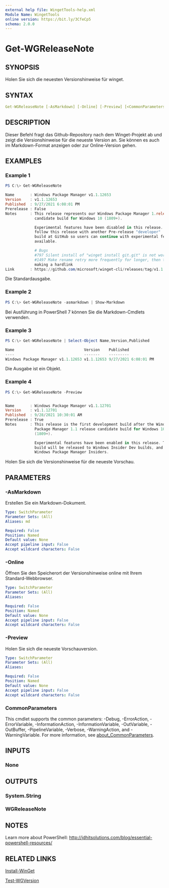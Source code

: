 ```yaml
---
external help file: WingetTools-help.xml
Module Name: WingetTools
online version: https://bit.ly/3CfeCp5
schema: 2.0.0
---
```


# Get-WGReleaseNote

## SYNOPSIS

Holen Sie sich die neuesten Versionshinweise für winget.

## SYNTAX

```yaml
Get-WGReleaseNote [-AsMarkdown] [-Online] [-Preview] [<CommonParameters>]
```

## DESCRIPTION

Dieser Befehl fragt das Github-Repository nach dem Winget-Projekt ab und zeigt die Versionshinweise für die neueste Version an. Sie können es auch im Markdown-Format anzeigen oder zur Online-Version gehen.

## EXAMPLES

### Example 1

```powershell
PS C:\> Get-WGReleaseNote

Name       : Windows Package Manager v1.1.12653
Version    : v1.1.12653
Published  : 9/27/2021 6:08:01 PM
Prerelease : False
Notes      : This release represents our Windows Package Manager 1.release
             candidate build for Windows 10 (1809+).

             Experimental features have been disabled in this release. We will
             follow this release with another Pre-release "developer"
             build at GitHub so users can continue with experimental features
             available.

             # Bugs
             #797 Silent install of "winget install git.git" is not working
             #1497 Make rename retry more frequently for longer, then try
             making a hardlink
Link       : https://github.com/microsoft/winget-cli/releases/tag/v1.1.12653
```

Die Standardausgabe.

### Example 2

```powershell
PS C:\> Get-WGReleaseNote -asmarkdown | Show-Markdown
```

Bei Ausführung in PowerShell 7 können Sie die Markdown-Cmdlets verwenden.

### Example 3

```powershell
PS C:\> Get-WGReleaseNote | Select-Object Name,Version,Published

Name                               Version    Published
----                               -------    ---------
Windows Package Manager v1.1.12653 v1.1.12653 9/27/2021 6:08:01 PM
```

Die Ausgabe ist ein Objekt.

### Example 4

```powershell
PS C:\> Get-WGReleaseNote -Preview


Name       : Windows Package Manager v1.1.12701
Version    : v1.1.12701
Published  : 9/28/2021 10:30:01 AM
Prerelease : True
Notes      : This release is the first development build after the Windows
             Package Manager 1.1 release candidate build for Windows 10
             (1809+).

             Experimental features have been enabled in this release. This
             build will be released to Windows Insider Dev builds, and
             Windows Package Manager Insiders.
```

Holen Sie sich die Versionshinweise für die neueste Vorschau.

## PARAMETERS

### -AsMarkdown

Erstellen Sie ein Markdown-Dokument.

```yaml
Type: SwitchParameter
Parameter Sets: (All)
Aliases: md

Required: False
Position: Named
Default value: None
Accept pipeline input: False
Accept wildcard characters: False
```

### -Online

Öffnen Sie den Speicherort der Versionshinweise online mit Ihrem Standard-Webbrowser.

```yaml
Type: SwitchParameter
Parameter Sets: (All)
Aliases:

Required: False
Position: Named
Default value: None
Accept pipeline input: False
Accept wildcard characters: False
```

### -Preview

Holen Sie sich die neueste Vorschauversion.

```yaml
Type: SwitchParameter
Parameter Sets: (All)
Aliases:

Required: False
Position: Named
Default value: None
Accept pipeline input: False
Accept wildcard characters: False
```

### CommonParameters

This cmdlet supports the common parameters: -Debug, -ErrorAction, -ErrorVariable, -InformationAction, -InformationVariable, -OutVariable, -OutBuffer, -PipelineVariable, -Verbose, -WarningAction, and -WarningVariable. For more information, see [about_CommonParameters](http://go.microsoft.com/fwlink/?LinkID=113216).

## INPUTS

### None

## OUTPUTS

### System.String

### WGReleaseNote

## NOTES

Learn more about PowerShell: http://jdhitsolutions.com/blog/essential-powershell-resources/

## RELATED LINKS

[Install-WinGet](Install-WinGet.md)

[Test-WGVersion](Test-WGVersion.md)

